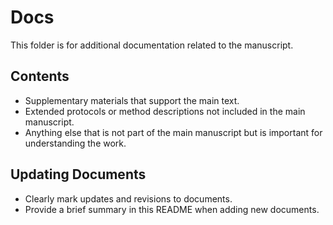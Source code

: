 # Docs

This folder is for additional documentation related to the manuscript.

## Contents
- Supplementary materials that support the main text.
- Extended protocols or method descriptions not included in the main manuscript.
- Anything else that is not part of the main manuscript but is important for understanding the work.

## Updating Documents
- Clearly mark updates and revisions to documents.
- Provide a brief summary in this README when adding new documents.
